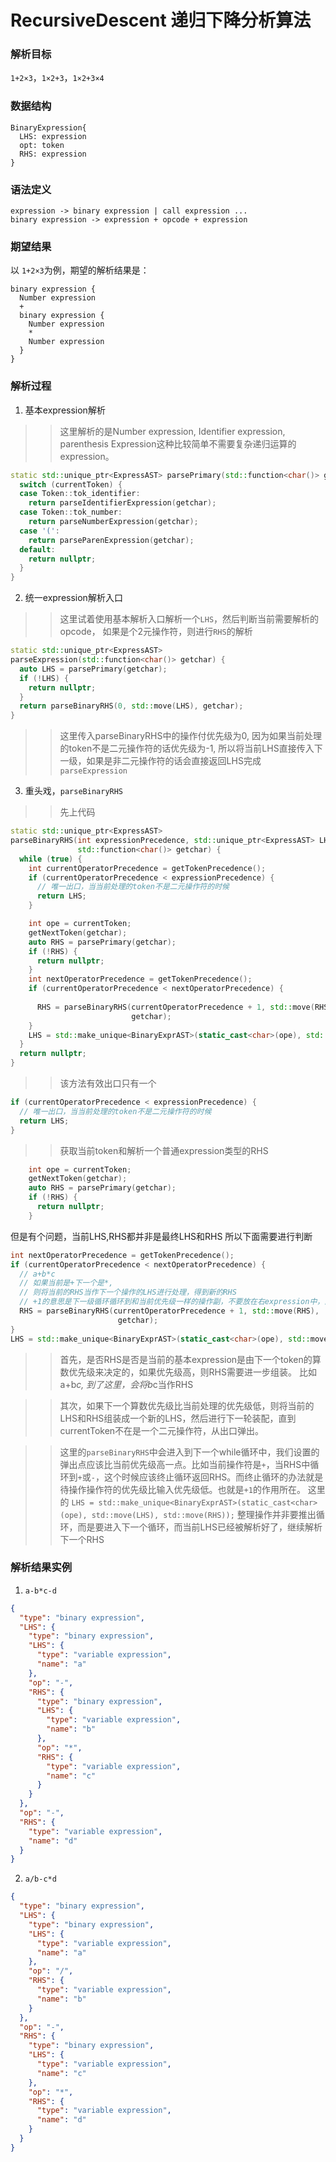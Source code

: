 # RecursiveDescent 递归下降分析算法

### 解析目标
`1+2×3`，`1×2+3`，`1×2+3×4`  
### 数据结构
```
BinaryExpression{
  LHS: expression
  opt: token
  RHS: expression
}
```
### 语法定义
```
expression -> binary expression | call expression ...
binary expression -> expression + opcode + expression
```

### 期望结果
以 `1+2×3`为例，期望的解析结果是：
```
binary expression {
  Number expression
  +
  binary expression {
    Number expression
    *
    Number expression
  }
}
```

### 解析过程

1. 基本expression解析
>> 这里解析的是Number expression, Identifier expression, parenthesis Expression这种比较简单不需要复杂递归运算的expression。
```C++
static std::unique_ptr<ExpressAST> parsePrimary(std::function<char()> getchar) {
  switch (currentToken) {
  case Token::tok_identifier:
    return parseIdentifierExpression(getchar);
  case Token::tok_number:
    return parseNumberExpression(getchar);
  case '(':
    return parseParenExpression(getchar);
  default:
    return nullptr;
  }
}
```

2. 统一expression解析入口
>> 这里试着使用基本解析入口解析一个`LHS`，然后判断当前需要解析的opcode， 如果是个2元操作符，则进行`RHS`的解析

```C++
static std::unique_ptr<ExpressAST>
parseExpression(std::function<char()> getchar) {
  auto LHS = parsePrimary(getchar);
  if (!LHS) {
    return nullptr;
  }
  return parseBinaryRHS(0, std::move(LHS), getchar);
}
```
>> 这里传入parseBinaryRHS中的操作付优先级为0, 因为如果当前处理的token不是二元操作符的话优先级为-1, 所以将当前LHS直接传入下一级，如果是非二元操作符的话会直接返回LHS完成`parseExpression`

3. 重头戏，`parseBinaryRHS`
>> 先上代码
```C++
static std::unique_ptr<ExpressAST>
parseBinaryRHS(int expressionPrecedence, std::unique_ptr<ExpressAST> LHS,
               std::function<char()> getchar) {
  while (true) {
    int currentOperatorPrecedence = getTokenPrecedence();
    if (currentOperatorPrecedence < expressionPrecedence) {
      // 唯一出口，当当前处理的token不是二元操作符的时候
      return LHS;
    }

    int ope = currentToken;
    getNextToken(getchar);
    auto RHS = parsePrimary(getchar);
    if (!RHS) {
      return nullptr;
    }
    int nextOperatorPrecedence = getTokenPrecedence();
    if (currentOperatorPrecedence < nextOperatorPrecedence) {
      
      RHS = parseBinaryRHS(currentOperatorPrecedence + 1, std::move(RHS),
                           getchar);
    }
    LHS = std::make_unique<BinaryExprAST>(static_cast<char>(ope), std::move(LHS), std::move(RHS));
  }
  return nullptr;
}
```
>> 该方法有效出口只有一个
```C++
if (currentOperatorPrecedence < expressionPrecedence) {
  // 唯一出口，当当前处理的token不是二元操作符的时候
  return LHS;
}
```
>> 获取当前token和解析一个普通expression类型的RHS

```C++
    int ope = currentToken;
    getNextToken(getchar);
    auto RHS = parsePrimary(getchar);
    if (!RHS) {
      return nullptr;
    }
```
但是有个问题，当前LHS,RHS都并非是最终LHS和RHS
所以下面需要进行判断  

```C++
int nextOperatorPrecedence = getTokenPrecedence();
if (currentOperatorPrecedence < nextOperatorPrecedence) {
  // a+b*c
  // 如果当前是+下一个是*,
  // 则将当前的RHS当作下一个操作的LHS进行处理，得到新的RHS
  // +1的意思是下一级循环循环到和当前优先级一样的操作副，不要放在右expression中，而是直接返回LHS
  RHS = parseBinaryRHS(currentOperatorPrecedence + 1, std::move(RHS),
                        getchar);
}
LHS = std::make_unique<BinaryExprAST>(static_cast<char>(ope), std::move(LHS), std::move(RHS));
```
>> 首先，是否RHS是否是当前的基本expression是由下一个token的算数优先级来决定的，如果优先级高，则RHS需要进一步组装。 比如 a+b*c, 到了这里，会将b*c当作RHS

>> 其次，如果下一个算数优先级比当前处理的优先级低，则将当前的LHS和RHS组装成一个新的LHS，然后进行下一轮装配，直到currentToken不在是一个二元操作符，从出口弹出。

>> 这里的`parseBinaryRHS`中会进入到下一个while循环中，我们设置的弹出点应该比当前优先级高一点。比如当前操作符是`+`，当RHS中循环到`+`或`-`，这个时候应该终止循环返回RHS。而终止循环的办法就是待操作操作符的优先级比输入优先级低。也就是`+1`的作用所在。
>> 这里的 `LHS = std::make_unique<BinaryExprAST>(static_cast<char>(ope), std::move(LHS), std::move(RHS));` 整理操作并非要推出循环，而是要进入下一个循环，而当前LHS已经被解析好了，继续解析下一个RHS

### 解析结果实例

1. `a-b*c-d`
```json
{
  "type": "binary expression",
  "LHS": {
    "type": "binary expression",
    "LHS": {
      "type": "variable expression",
      "name": "a"
    },
    "op": "-",
    "RHS": {
      "type": "binary expression",
      "LHS": {
        "type": "variable expression",
        "name": "b"
      },
      "op": "*",
      "RHS": {
        "type": "variable expression",
        "name": "c"
      }
    }
  },
  "op": "-",
  "RHS": {
    "type": "variable expression",
    "name": "d"
  }
}
```

2. `a/b-c*d`

```json
{
  "type": "binary expression",
  "LHS": {
    "type": "binary expression",
    "LHS": {
      "type": "variable expression",
      "name": "a"
    },
    "op": "/",
    "RHS": {
      "type": "variable expression",
      "name": "b"
    }
  },
  "op": "-",
  "RHS": {
    "type": "binary expression",
    "LHS": {
      "type": "variable expression",
      "name": "c"
    },
    "op": "*",
    "RHS": {
      "type": "variable expression",
      "name": "d"
    }
  }
}
```
